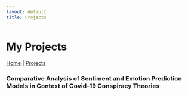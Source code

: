 ```yaml
---
layout: default
title: Projects
---
```


# My Projects

[Home](https://anko98.github.io/portfolio/) | [Projects](https://anko98.github.io/portfolio/projects)

### Comparative Analysis of Sentiment and Emotion Prediction Models in Context of Covid-19 Conspiracy Theories
